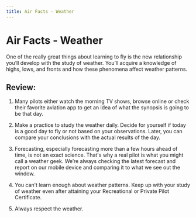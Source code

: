 ```yaml
---
title: Air Facts - Weather
---
```


# Air Facts - Weather


One of the really great things about learning to fly is the new relationship you’ll develop with the study of weather. You’ll acquire a knowledge of highs, lows, and fronts and how these phenomena affect weather patterns.


## Review:

1. Many pilots either watch the morning TV shows, browse online or check their favorite aviation app to get an idea of what the synopsis is going to be that day.
    
2. Make a practice to study the weather daily. Decide for yourself if today is a good day to fly or not based on your observations. Later, you can compare your conclusions with the actual results of the day.
    
3. Forecasting, especially forecasting more than a few hours ahead of time, is not an exact science. That's why a real pilot is what you might call a weather geek. We’re always checking the latest forecast and report on our mobile device and comparing it to what we see out the window.
    
4. You can’t learn enough about weather patterns. Keep up with your study of weather even after attaining your Recreational or Private Pilot Certificate.
    
5. Always respect the weather.